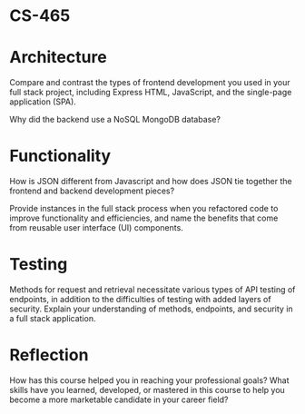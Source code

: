 # CS-465

# Architecture
Compare and contrast the types of frontend development you used in your full stack project, including Express HTML, JavaScript, and the single-page application (SPA).


Why did the backend use a NoSQL MongoDB database?


# Functionality
How is JSON different from Javascript and how does JSON tie together the frontend and backend development pieces?


Provide instances in the full stack process when you refactored code to improve functionality and efficiencies, and name the benefits that come from reusable user interface (UI) components.


# Testing
Methods for request and retrieval necessitate various types of API testing of endpoints, in addition to the difficulties of testing with added layers of security. Explain your understanding of methods, endpoints, and security in a full stack application.


# Reflection
How has this course helped you in reaching your professional goals? What skills have you learned, developed, or mastered in this course to help you become a more marketable candidate in your career field?
